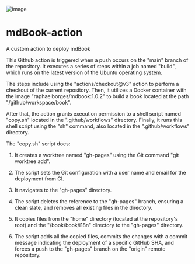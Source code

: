 ![image](https://github.com/Rapha-Borges/mdBook-action/assets/53947674/6dc3c8d0-9442-4a7b-b30a-1e7f1cdc3355)


# mdBook-action
A custom action to deploy mdBook

This Github action is triggered when a push occurs on the "main" branch of the repository. It executes a series of steps within a job named "build", which runs on the latest version of the Ubuntu operating system.

The steps include using the "actions/checkout@v3" action to perform a checkout of the current repository. Then, it utilizes a Docker container with the image "raphaelborges/mdbook:1.0.2" to build a book located at the path "/github/workspace/book".

After that, the action grants execution permission to a shell script named "copy.sh" located in the ".github/workflows" directory. Finally, it runs this shell script using the "sh" command, also located in the ".github/workflows" directory.

 The "copy.sh" script does:

1. It creates a worktree named "gh-pages" using the Git command "git worktree add".

2. The script sets the Git configuration with a user name and email for the deployment from CI.

3. It navigates to the "gh-pages" directory.

4. The script deletes the reference to the "gh-pages" branch, ensuring a clean slate, and removes all existing files in the directory.

5. It copies files from the "home" directory (located at the repository's root) and the "/book/book/i18n" directory to the "gh-pages" directory.

6. The script adds all the copied files, commits the changes with a commit message indicating the deployment of a specific GitHub SHA, and forces a push to the "gh-pages" branch on the "origin" remote repository.
